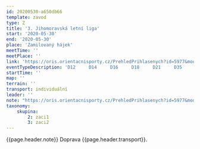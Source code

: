```yaml
---
id: 20200530-a650db66
template: zavod
type: Z
title: '3. Jihomoravská letní liga'
start: '2020-05-30'
end: '2020-05-30'
place: 'Zamilovaný hájek'
meetTime: ''
meetPlace: ''
link: 'https://oris.orientacnisporty.cz/PrehledPrihlasenych?id=5977&mode=clubs#205'
eventTypeDescription: 'D12     D14     D16     D18     D21     D35     D45     D55     H12     H14     H21     H35     H45     H55     HD10'
startTime: ''
map: ''
terrain: ''
transport: individuální
leader: ''
note: "https://oris.orientacnisporty.cz/PrehledPrihlasenych?id=5977&mode=clubs#205\r\nPřihlášky do 27.5.2020: napsat email na prihlasky (Drbčovi)\r\nOmezený počet přihlášek, závodníků: 295"
taxonomy:
    skupina:
        2: zaci1
        3: zaci2
---
```

{{page.header.note}}
 Doprava {{page.header.transport}}.
